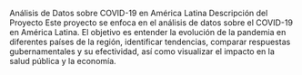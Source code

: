 Análisis de Datos sobre COVID-19 en América Latina
Descripción del Proyecto
Este proyecto se enfoca en el análisis de datos sobre el COVID-19 en América Latina. El objetivo es entender la evolución de la pandemia en diferentes países de la región, identificar tendencias, comparar respuestas gubernamentales y su efectividad, así como visualizar el impacto en la salud pública y la economía.
